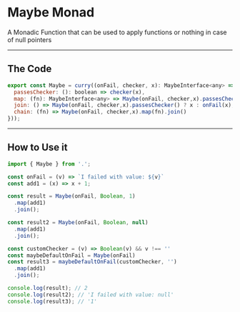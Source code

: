 # Maybe Monad

A Monadic Function that can be used to apply functions or nothing in case of null pointers

---

## The Code

```javascript
export const Maybe = curry((onFail, checker, x): MaybeInterface<any> => ({
  passesChecker: (): boolean => checker(x),
  map: (fn): MaybeInterface<any> => Maybe(onFail, checker,x).passesChecker() ? Maybe(onFail, checker,fn(x)) : Maybe(onFail, checker,x),
  join: () => Maybe(onFail, checker,x).passesChecker() ? x : onFail(x),
  chain: (fn) => Maybe(onFail, checker,x).map(fn).join()
}));
```

---

## How to Use it

```typescript
import { Maybe } from '.';

const onFail = (v) => `I failed with value: ${v}`
const add1 = (x) => x + 1;

const result = Maybe(onFail, Boolean, 1)
  .map(add1)
  .join();

const result2 = Maybe(onFail, Boolean, null)
  .map(add1)
  .join();

const customChecker = (v) => Boolean(v) && v !== ''
const maybeDefaultOnFail = Maybe(onFail)
const result3 = maybeDefaultOnFail(customChecker, '')
  .map(add1)
  .join();

console.log(result); // 2
console.log(result2); // 'I failed with value: null'
console.log(result3); // '1'
```

